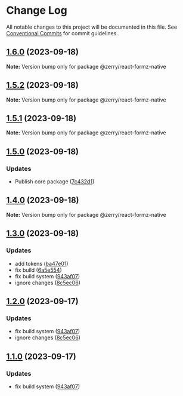 # Change Log

All notable changes to this project will be documented in this file.
See [Conventional Commits](https://conventionalcommits.org) for commit guidelines.

## [1.6.0](https://github.com/ZerryStack/react-formz/compare/v1.5.2...v1.6.0) (2023-09-18)

**Note:** Version bump only for package @zerry/react-formz-native

## [1.5.2](https://github.com/ZerryStack/react-formz/compare/v1.5.1...v1.5.2) (2023-09-18)

**Note:** Version bump only for package @zerry/react-formz-native

## [1.5.1](https://github.com/ZerryStack/react-formz/compare/v1.5.0...v1.5.1) (2023-09-18)

**Note:** Version bump only for package @zerry/react-formz-native

## [1.5.0](https://github.com/ZerryStack/react-formz/compare/v1.4.0...v1.5.0) (2023-09-18)

### Updates

- Publish core package ([7c432d1](https://github.com/ZerryStack/react-formz/commit/7c432d1e6bcf57f2649a7d38437827b0429a9b79))

## [1.4.0](https://github.com/ZerryStack/react-formz/compare/v1.3.0...v1.4.0) (2023-09-18)

**Note:** Version bump only for package @zerry/react-formz-native

## [1.3.0](https://github.com/ZerryStack/react-formz/compare/v0.3.0-beta...v1.3.0) (2023-09-18)

### Updates

- add tokens ([ba47e01](https://github.com/ZerryStack/react-formz/commit/ba47e01a2feb6c703edbd17aa371ed5ff56bc983))
- fix build ([6a5e554](https://github.com/ZerryStack/react-formz/commit/6a5e5547c307930fc6269dc8b83aed542ac5e38c))
- fix build system ([943af07](https://github.com/ZerryStack/react-formz/commit/943af07f54a51e699d3ef1a74c1abfde8de10a7b))
- ignore changes ([8c5ec06](https://github.com/ZerryStack/react-formz/commit/8c5ec06724415f3e760ee65c7ce829f0dc9006f9))

## [1.2.0](https://github.com/ZerryStack/react-formz/compare/v0.3.0-beta...v1.2.0) (2023-09-17)

### Updates

- fix build system ([943af07](https://github.com/ZerryStack/react-formz/commit/943af07f54a51e699d3ef1a74c1abfde8de10a7b))
- ignore changes ([8c5ec06](https://github.com/ZerryStack/react-formz/commit/8c5ec06724415f3e760ee65c7ce829f0dc9006f9))

## [1.1.0](https://github.com/ZerryStack/react-formz/compare/v0.3.0-beta...v1.1.0) (2023-09-17)

### Updates

- fix build system ([943af07](https://github.com/ZerryStack/react-formz/commit/943af07f54a51e699d3ef1a74c1abfde8de10a7b))
